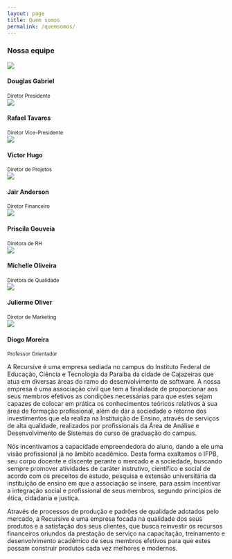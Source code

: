 ```yaml
---
layout: page
title: Quem somos
permalink: /quemsomos/
---
```

<link href="../css/about.css" type="text/css" rel="stylesheet"> 

<div class="equipe">
	<h3>Nossa equipe</h3>
	<div class="membro">
		<img src="../images/DouglasGabriel.png">
		<h4>Douglas Gabriel</h4>
		<small>Diretor Presidente</small>
	</div>
	<div class="membro">
		<img src="../images/Rafael.jpg">
		<h4>Rafael Tavares</h4>
		<small>Diretor Vice-Presidente</small>
	</div>
	<div class="membro">
		<img src="../images/Victor.jpg">
		<h4>Victor Hugo</h4>
		<small>Diretor de Projetos</small>
	</div>
	<div class="membro">
		<img src="../images/Jair.jpg">
		<h4>Jair Anderson</h4>
		<small>Diretor Financeiro</small>
	</div>
	<div class="membro">
		<img src="../images/Priscila.jpg">
		<h4>Priscila Gouveia</h4>
		<small>Diretora de RH</small>
	</div>
	<div class="membro">
		<img src="../images/Michelle.jpg">
		<h4>Michelle Oliveira</h4>
		<small>Diretora de Qualidade</small>
	</div>
	<div class="membro">
		<img src="../images/Julierme.jpg">
		<h4>Julierme Oliver</h4>
		<small>Diretor de Marketing</small>
	</div>
	<div class="membro">
		<img src="../images/Diogo.jpg">
		<h4>Diogo Moreira</h4>
		<small>Professor Orientador</small>
	</div>
</div>

A Recursive é uma empresa sediada no campus do Instituto Federal de Educação, Ciência e Tecnologia da Paraíba da cidade de Cajazeiras que atua em diversas áreas do ramo do desenvolvimento de software. A nossa empresa é uma associação civil que tem a finalidade de proporcionar aos seus membros efetivos as condições necessárias para que estes sejam capazes de colocar em prática os conhecimentos teóricos relativos à sua área de formação profissional, além de dar a sociedade o retorno dos investimentos que ela realiza na Instituição de Ensino, através de serviços de alta qualidade, realizados por profissionais da Área de Análise e Desenvolvimento de Sistemas do curso de graduação do campus.

Nós incentivamos a capacidade empreendedora do aluno, dando a ele uma visão profissional já no âmbito acadêmico. Desta forma exaltamos o IFPB, seu corpo docente e discente perante o mercado e a sociedade, buscando sempre promover atividades de caráter instrutivo, científico e social de acordo com os preceitos de estudo, pesquisa e extensão universitária da instituição de ensino em que a associação se insere, para assim incentivar a integração social e profissional de seus membros, segundo princípios de ética, cidadania e justiça.

Através de processos de produção e padrões de qualidade adotados pelo mercado, a Recursive é uma empresa focada na qualidade dos seus produtos e a satisfação dos seus clientes, que busca reinvestir os recursos financeiros oriundos da prestação de serviço na capacitação, treinamento e desenvolvimento acadêmico de seus membros efetivos para que estes possam construir produtos cada vez melhores e modernos.